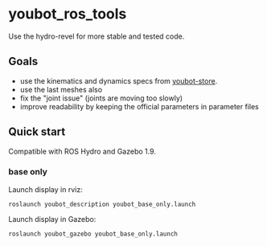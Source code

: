 youbot_ros_tools
================

Use the hydro-revel for more stable and tested code.

## Goals

+ use the kinematics and dynamics specs from [youbot-store][1].
+ use the last meshes also
+ fix the "joint issue" (joints are moving too slowly)
+ improve readability by keeping the official parameters in parameter files

## Quick start

Compatible with ROS Hydro and Gazebo 1.9.

### base only

Launch display in rviz:

```
roslaunch youbot_description youbot_base_only.launch
```

Launch display in Gazebo:

```
roslaunch youbot_gazebo youbot_base_only.launch
```

[1]: http://www.youbot-store.com/youbot-developers/software/simulation/kuka-youbot-kinematics-dynamics-and-3d-model
